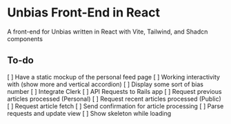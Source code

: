# Unbias Front-End in React

A front-end for Unbias written in React with Vite, Tailwind, and Shadcn components

## To-do

[ ] Have a static mockup of the personal feed page
	[ ] Working interactivity with (show more and vertical accordion)
	[ ] Display some sort of bias number
[ ] Integrate Clerk
[ ] API Requests to Rails app
	[ ] Request previous articles processed (Personal)
	[ ] Request recent articles processed (Public)
	[ ] Request article fetch
	[ ] Send confirmation for article processing
	[ ] Parse requests and update view
	[ ] Show skeleton while loading
